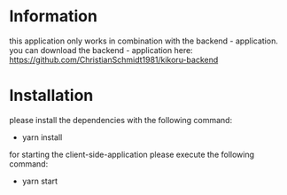 # Information

this application only works in combination with the
backend - application. you can download the backend - 
application here:
https://github.com/ChristianSchmidt1981/kikoru-backend

# Installation

please install the dependencies with the following command:
- yarn install

for starting the client-side-application please execute the
following command:
- yarn start 
